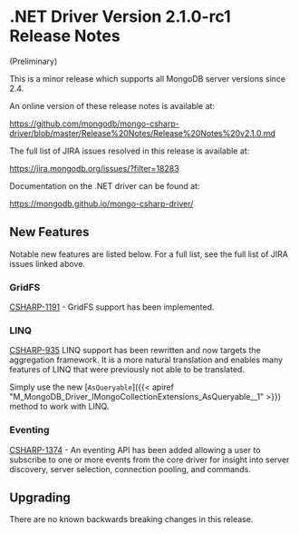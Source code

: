 # .NET Driver Version 2.1.0-rc1 Release Notes

(Preliminary)

This is a minor release which supports all MongoDB server versions since 2.4.

An online version of these release notes is available at:

https://github.com/mongodb/mongo-csharp-driver/blob/master/Release%20Notes/Release%20Notes%20v2.1.0.md

The full list of JIRA issues resolved in this release is available at:

https://jira.mongodb.org/issues/?filter=18283

Documentation on the .NET driver can be found at:

https://mongodb.github.io/mongo-csharp-driver/


## New Features

Notable new features are listed below. For a full list, see the full list of JIRA issues linked above.


### GridFS

[CSHARP-1191](https://jira.mongodb.org/browse/CSHARP-1191) - GridFS support has been implemented.


### LINQ

[CSHARP-935](https://jira.mongodb.org/browse/CSHARP-935) LINQ support has been rewritten and now targets the aggregation framework. It is a more natural translation and enables many features of LINQ that were previously not able to be translated.

Simply use the new [`AsQueryable`]({{< apiref "M_MongoDB_Driver_IMongoCollectionExtensions_AsQueryable__1" >}}) method to work with LINQ.


### Eventing

[CSHARP-1374](https://jira.mongodb.org/browse/CSHARP-1374) - An eventing API has been added allowing a user to subscribe to one or more events from the core driver for insight into server discovery, server selection, connection pooling, and commands.


## Upgrading

There are no known backwards breaking changes in this release.